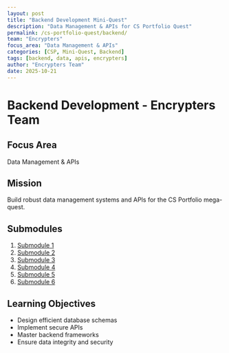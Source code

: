 ```yaml
---
layout: post
title: "Backend Development Mini-Quest"
description: "Data Management & APIs for CS Portfolio Quest"
permalink: /cs-portfolio-quest/backend/
team: "Encrypters"
focus_area: "Data Management & APIs"
categories: [CSP, Mini-Quest, Backend]
tags: [backend, data, apis, encrypters]
author: "Encrypters Team"
date: 2025-10-21
---
```


# Backend Development - Encrypters Team

## Focus Area
Data Management & APIs

## Mission
Build robust data management systems and APIs for the CS Portfolio mega-quest.

## Submodules
1. [Submodule 1](/cs-portfolio-quest/backend/submodule_1/)
2. [Submodule 2](/cs-portfolio-quest/backend/submodule_2/)
3. [Submodule 3](/cs-portfolio-quest/backend/submodule_3/)
4. [Submodule 4](/cs-portfolio-quest/backend/submodule_4/)
5. [Submodule 5](/cs-portfolio-quest/backend/submodule_5/)
6. [Submodule 6](/cs-portfolio-quest/backend/submodule_6/)

## Learning Objectives
- Design efficient database schemas
- Implement secure APIs
- Master backend frameworks
- Ensure data integrity and security